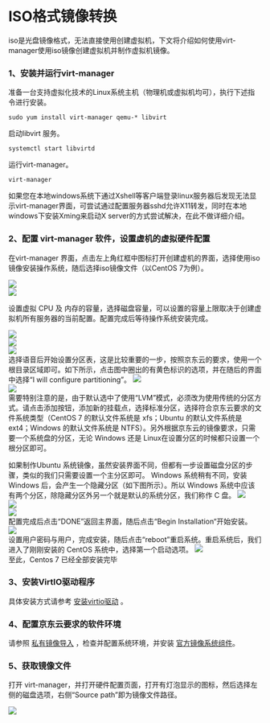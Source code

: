 # ISO格式镜像转换
iso是光盘镜像格式，无法直接使用创建虚拟机，下文将介绍如何使用virt-manager使用iso镜像创建虚拟机并制作虚拟机镜像。

### 1、安装并运行virt-manager
准备一台支持虚拟化技术的Linux系统主机（物理机或虚拟机均可），执行下述指令进行安装。
```
sudo yum install virt-manager qemu-* libvirt
```
启动libvirt 服务。
```
systemctl start libvirtd
```
运行virt-manager。
```
virt-manager
```
如果您在本地windows系统下通过Xshell等客户端登录linux服务器后发现无法显示virt-manager界面，可尝试通过配置服务器sshd允许X11转发，同时在本地windows下安装Xming来启动X server的方式尝试解决，在此不做详细介绍。

### 2、配置 virt-manager 软件，设置虚机的虚拟硬件配置
在virt-manager 界面，点击左上角红框中图标打开创建虚机的界面，选择使用iso镜像安装操作系统，随后选择iso镜像文件（以CentOS 7为例）。

![](../../../../../image/vm/Image-Import-convert-iso1.png)<br>
![](../../../../../image/vm/Image-Import-convert-iso2.png)<br>

设置虚拟 CPU 及 内存的容量，选择磁盘容量，可以设置的容量上限取决于创建虚拟机所有服务器的当前配置。配置完成后等待操作系统安装完成。

![](../../../../../image/vm/Image-Import-convert-iso3.png)<br>
![](../../../../../image/vm/Image-Import-convert-iso4.png)<br>
![](../../../../../image/vm/Image-Import-convert-iso5.png)<br>
选择语音后开始设置分区表，这是比较重要的一步，按照京东云的要求，使用一个根目录区域即可。如下所示，点击图中圈出的有黄色标识的选项，并在随后的界面中选择“I will configure partitioning”。
![](../../../../../image/vm/Image-Import-convert-iso6.png)<br>
![](../../../../../image/vm/Image-Import-convert-iso7.png)<br>
需要特别注意的是，由于默认选中了使用“LVM”模式，必须改为使用传统的分区方式。请点击添加按钮，添加新的挂载点，选择标准分区，选择符合京东云要求的文件系统类型（CentOS 7 的默认文件系统是 xfs；Ubuntu 的默认文件系统是 ext4；Windows 的默认文件系统是 NTFS）。另外根据京东云的镜像要求，只需要一个系统盘的分区，无论 Windows 还是 Linux在设置分区的时候都只设置一个根分区即可。

如果制作Ubuntu 系统镜像，虽然安装界面不同，但都有一步设置磁盘分区的步骤，类似的我们只需要设置一个主分区即可。 Windows 系统稍有不同，安装 Windows 后，会产生一个隐藏分区（如下图所示）。所以 Windows 系统中应该有两个分区，除隐藏分区外另一个就是默认的系统分区，我们称作 C 盘。
![](../../../../../image/vm/Image-Import-convert-iso8.png)<br>
![](../../../../../image/vm/Image-Import-convert-iso9.png)<br>
![](../../../../../image/vm/Image-Import-convert-iso10.png)<br>
配置完成后点击“DONE”返回主界面，随后点击“Begin Installation“开始安装。
![](../../../../../image/vm/Image-Import-convert-iso11.png)<br>
设置用户密码与用户，完成安装，随后点击“reboot”重启系统。重启系统后，我们进入了刚刚安装的 CentOS 系统中，选择第一个启动选项。
![](../../../../../image/vm/Image-Import-convert-iso12.png)<br>
至此，Centos 7 已经全部安装完毕

### 3、安装VirtIO驱动程序

具体安装方式请参考 [安装virtio驱动](https://docs.jdcloud.com/cn/virtual-machines/install-virtio-driver) 。

### 4、配置京东云要求的软件环境
请参照 [私有镜像导入](https://docs.jdcloud.com/cn/virtual-machines/import-private-image) ，检查并配置系统环境，并安装 [官方镜像系统组件](https://docs.jdcloud.com/cn/virtual-machines/default-agent-in-public-image)。

### 5、获取镜像文件
打开 virt-manager，并打开硬件配置页面，打开有灯泡显示的图标，然后选择左侧的磁盘选项，右侧“Source path”即为镜像文件路径。

![](../../../../../image/vm/Image-Import-convert-iso17.png)<br>
